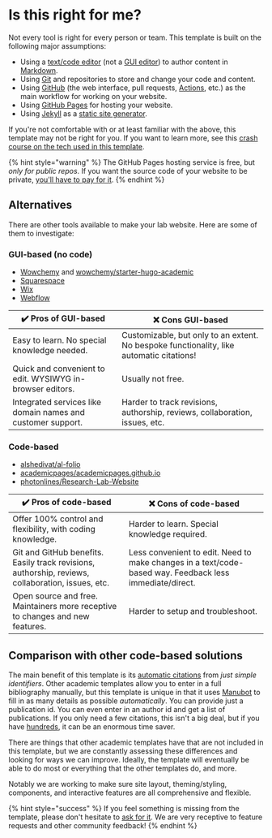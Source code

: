 # Is this right for me?

Not every tool is right for every person or team. This template is built on the following major assumptions:

* Using a [text/code editor](https://code.visualstudio.com/) (not a [GUI editor](https://en.wikipedia.org/wiki/WYSIWYG)) to author content in [Markdown](https://www.google.com/search?q=markdown).
* Using [Git](https://www.google.com/search?q=git) and repositories to store and change your code and content.
* Using [GitHub](https://github.com/) (the web interface, pull requests, [Actions](https://github.com/features/actions), etc.) as the main workflow for working on your website.
* Using [GitHub Pages](https://www.google.com/search?q=github+pages) for hosting your website.
* Using [Jekyll](https://jekyllrb.com/) as a [static site generator](https://www.google.com/search?q=static+site+generator).

If you're not comfortable with or at least familiar with the above, this template may not be right for you. If you want to learn more, see this [crash course on the tech used in this template](../advanced/background-knowledge.md).

{% hint style="warning" %}
The GitHub Pages hosting service is free, but _only for public repos_. If you want the source code of your website to be private, [you'll have to pay for it](https://docs.github.com/en/enterprise-cloud@latest/pages/getting-started-with-github-pages/changing-the-visibility-of-your-github-pages-site).
{% endhint %}

## Alternatives

There are other tools available to make your lab website. Here are some of them to investigate:

### GUI-based (no code)

* [Wowchemy](https://wowchemy.com/) and [wowchemy/starter-hugo-academic](https://github.com/wowchemy/starter-hugo-academic)
* [Squarespace](https://www.squarespace.com/)
* [Wix](https://www.wix.com/)
* [Webflow](https://webflow.com/)

| ✔️ Pros of GUI-based                                        | ❌ Cons GUI-based                                                                         |
| ----------------------------------------------------------- | ---------------------------------------------------------------------------------------- |
| Easy to learn. No special knowledge needed.                 | Customizable, but only to an extent. No bespoke functionality, like automatic citations! |
| Quick and convenient to edit. WYSIWYG in-browser editors.   | Usually not free.                                                                        |
| Integrated services like domain names and customer support. | Harder to track revisions, authorship, reviews, collaboration, issues, etc.              |

### Code-based

* [alshedivat/al-folio](https://github.com/alshedivat/al-folio)
* [academicpages/academicpages.github.io](https://github.com/academicpages/academicpages.github.io)
* [photonlines/Research-Lab-Website](https://github.com/photonlines/Research-Lab-Website)

| ✔️ Pros of code-based                                                                             | ❌ Cons of code-based                                                                                    |
| ------------------------------------------------------------------------------------------------- | ------------------------------------------------------------------------------------------------------- |
| Offer 100% control and flexibility, with coding knowledge.                                        | Harder to learn. Special knowledge required.                                                            |
| Git and GitHub benefits. Easily track revisions, authorship, reviews, collaboration, issues, etc. | Less convenient to edit. Need to make changes in a text/code-based way. Feedback less immediate/direct. |
| Open source and free. Maintainers more receptive to changes and new features.                     | Harder to setup and troubleshoot.                                                                       |

## Comparison with other code-based solutions

The main benefit of this template is its [automatic citations](../basics/citations.md) from _just simple identifiers_. Other academic templates allow you to enter in a full bibliography manually, but this template is unique in that it uses [Manubot](https://manubot.org/) to fill in as many details as possible _automatically_. You can provide just a publication id. You can even enter in an author id and get a list of publications. If you only need a few citations, this isn't a big deal, but if you have [hundreds](https://greenelab.com/), it can be an enormous time saver.

There are things that other academic templates have that are not included in this template, but we are constantly assessing these differences and looking for ways we can improve. Ideally, the template will eventually be able to do most or everything that the other templates do, and more.

Notably we are working to make sure site layout, theming/styling, components, and interactive features are all comprehensive and flexible.

{% hint style="success" %}
If you feel something is missing from the template, please don't hesitate to [ask for it](support.md). We are very receptive to feature requests and other community feedback!&#x20;
{% endhint %}

